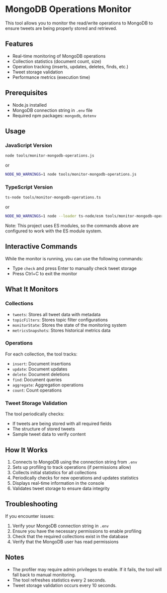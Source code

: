 # MongoDB Operations Monitor

This tool allows you to monitor the read/write operations to MongoDB to ensure tweets are being properly stored and retrieved.

## Features

- Real-time monitoring of MongoDB operations
- Collection statistics (document count, size)
- Operation tracking (inserts, updates, deletes, finds, etc.)
- Tweet storage validation
- Performance metrics (execution time)

## Prerequisites

- Node.js installed
- MongoDB connection string in `.env` file
- Required npm packages: `mongodb`, `dotenv`

## Usage

### JavaScript Version

```bash
node tools/monitor-mongodb-operations.js
```

or

```bash
NODE_NO_WARNINGS=1 node tools/monitor-mongodb-operations.js
```

### TypeScript Version

```bash
ts-node tools/monitor-mongodb-operations.ts
```
or

```bash
NODE_NO_WARNINGS=1 node --loader ts-node/esm tools/monitor-mongodb-operations.ts
```

Note: This project uses ES modules, so the commands above are configured to work with the ES module system.
## Interactive Commands

While the monitor is running, you can use the following commands:

- Type `check` and press Enter to manually check tweet storage
- Press Ctrl+C to exit the monitor

## What It Monitors

### Collections

- `tweets`: Stores all tweet data with metadata
- `topicFilters`: Stores topic filter configurations
- `monitorState`: Stores the state of the monitoring system
- `metricsSnapshots`: Stores historical metrics data

### Operations

For each collection, the tool tracks:

- `insert`: Document insertions
- `update`: Document updates
- `delete`: Document deletions
- `find`: Document queries
- `aggregate`: Aggregation operations
- `count`: Count operations

### Tweet Storage Validation

The tool periodically checks:

- If tweets are being stored with all required fields
- The structure of stored tweets
- Sample tweet data to verify content

## How It Works

1. Connects to MongoDB using the connection string from `.env`
2. Sets up profiling to track operations (if permissions allow)
3. Collects initial statistics for all collections
4. Periodically checks for new operations and updates statistics
5. Displays real-time information in the console
6. Validates tweet storage to ensure data integrity

## Troubleshooting

If you encounter issues:

1. Verify your MongoDB connection string in `.env`
2. Ensure you have the necessary permissions to enable profiling
3. Check that the required collections exist in the database
4. Verify that the MongoDB user has read permissions

## Notes

- The profiler may require admin privileges to enable. If it fails, the tool will fall back to manual monitoring.
- The tool refreshes statistics every 2 seconds.
- Tweet storage validation occurs every 10 seconds.